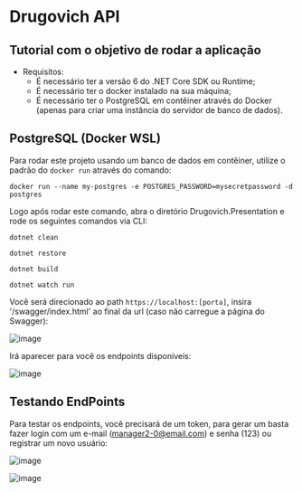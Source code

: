 # Drugovich API

## Tutorial com o objetivo de rodar a aplicação
- Requisitos:
  - É necessário ter a versão 6 do .NET Core SDK ou Runtime;
  - É necessário ter o docker instalado na sua máquina;
  - É necessário ter o PostgreSQL em contêiner através do Docker (apenas para criar uma instância do servidor de banco de dados).

## PostgreSQL (Docker WSL)
Para rodar este projeto usando um banco de dados em contêiner, utilize o padrão do `docker run` através do comando:

`docker run --name my-postgres -e POSTGRES_PASSWORD=mysecretpassword -d postgres`

Logo após rodar este comando, abra o diretório Drugovich.Presentation e rode os seguintes comandos via CLI:

`dotnet clean`

`dotnet restore`

`dotnet build`

`dotnet watch run`

Você será direcionado ao path `https://localhost:[porta]`, insira '/swagger/index.html' ao final da url (caso não carregue a página do Swagger):

![image](https://github.com/olucaslrc/Drugovich/assets/49102884/074865c4-b2b6-49f1-81c7-8214c87507ed)

Irá aparecer para você os endpoints disponíveis:

![image](https://github.com/olucaslrc/Drugovich/assets/49102884/b8b2fb06-44c7-471d-8b4c-22ba15c26d5f)

## Testando EndPoints
Para testar os endpoints, você precisará de um token, para gerar um basta fazer login com um e-mail (manager2-0@email.com) e senha (123) ou registrar um novo usuário:

![image](https://github.com/olucaslrc/Drugovich/assets/49102884/1e2f0555-8c9a-4509-a7c7-a24f352e7510)


![image](https://github.com/olucaslrc/Drugovich/assets/49102884/d22c232c-1447-42de-bb47-0265c25c7efd)
